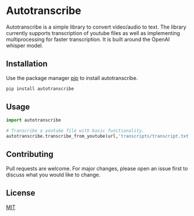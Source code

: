 # Autotranscribe

Autotranscribe is a simple library to convert video/audio to text. The library currently supports transcription of youtube files as well as implementing multiprocessing for faster transcription. It is built around the OpenAI whisper model.

## Installation

Use the package manager [pip](https://pip.pypa.io/en/stable/) to install autotranscribe.

```bash
pip install autotranscribe
```

## Usage

```python
import autotranscribe

# Transcribe a youtube file with basic functionality.
autotranscribe.transcribe_from_youtube(url,'transcripts/transcript.txt', multiproc = True)
```

## Contributing

Pull requests are welcome. For major changes, please open an issue first
to discuss what you would like to change.

## License

[MIT](https://choosealicense.com/licenses/mit/)
